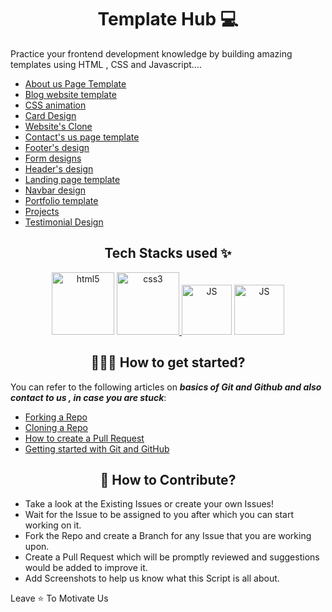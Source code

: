 <h1 align= center> Template Hub 💻</h1>
Practice your frontend development knowledge by building amazing templates using HTML , CSS and Javascript....


- [About us Page Template](https://github.com/Rishikavishnoi/TemplateHub/tree/main/About-page)
- [Blog website template](https://github.com/Rishikavishnoi/TemplateHub/tree/main/Blog-Site)
- [CSS animation](https://github.com/Rishikavishnoi/TemplateHub/tree/main/CSS-Animation)
- [Card Design](https://github.com/Rishikavishnoi/TemplateHub/tree/main/Cards)
- [Website's Clone ](https://github.com/Rishikavishnoi/TemplateHub/tree/main/Clone)
- [Contact's us page template](https://github.com/Rishikavishnoi/TemplateHub/tree/main/Contact%20page)
- [Footer's design](https://github.com/Rishikavishnoi/TemplateHub/tree/main/Footer)
- [Form designs](https://github.com/Rishikavishnoi/TemplateHub/tree/main/Forms)
- [Header's design](https://github.com/Rishikavishnoi/TemplateHub/tree/main/Header)
- [Landing page template](https://github.com/Rishikavishnoi/TemplateHub/tree/main/Landing-Page)
- [Navbar design](https://github.com/Rishikavishnoi/TemplateHub/tree/main/Navbar)
- [Portfolio template](https://github.com/Rishikavishnoi/TemplateHub/tree/main/Portfolio)
- [Projects](https://github.com/Rishikavishnoi/TemplateHub/tree/main/Project)
- [Testimonial Design](https://github.com/Rishikavishnoi/TemplateHub/tree/main/Testimonial)


<h2 align= center> Tech Stacks used ✨ </h2>

<p align="center">
   <a href="https://www.W3schools.com/html/" target="_blank" rel="noreferrer"><img src="https://upload.wikimedia.org/wikipedia/commons/thumb/6/61/HTML5_logo_and_wordmark.svg/2048px-HTML5_logo_and_wordmark.svg.png" alt="html5" width="100" height="100"/></a>
  <a href="https://www.w3schools.com/css/" target="_blank" rel="noreferrer"> <img src="https://upload.wikimedia.org/wikipedia/commons/thumb/d/d5/CSS3_logo_and_wordmark.svg/1200px-CSS3_logo_and_wordmark.svg.png" alt="css3" width="100" height="100"/> </a> <a href="https://dart.dev" target="_blank" rel="noreferrer"></a>
  <a href="https://developer.mozilla.org/en-US/docs/Web/JavaScript" target="_blank" rel="noreferrer"> <img src="https://cdn.cdnlogo.com/logos/j/69/javascript.svg" alt="JS" width="80" height="80"/></a>
   <a href="https://developer.mozilla.org/en-US/docs/Web/JavaScript" target="_blank" rel="noreferrer"> <img src="https://upload.wikimedia.org/wikipedia/commons/thumb/b/b2/Bootstrap_logo.svg/1280px-Bootstrap_logo.svg.png" alt="JS" width="80" height="80"/></a>
</p>

<h2 align=center> 👨🏻‍💻 How to get started? </h2> 

You can refer to the following articles on **_basics of Git and Github and also contact to us , in case you are stuck_**:

- [Forking a Repo](https://help.github.com/en/github/getting-started-with-github/fork-a-repo)
- [Cloning a Repo](https://help.github.com/en/desktop/contributing-to-projects/creating-a-pull-request)
- [How to create a Pull Request](https://opensource.com/article/19/7/create-pull-request-github)
- [Getting started with Git and GitHub](https://towardsdatascience.com/getting-started-with-git-and-github-6fcd0f2d4ac6)


<h2 align=center> 📝 How to Contribute? </h2>  

- Take a look at the Existing Issues or create your own Issues!
- Wait for the Issue to be assigned to you after which you can start working on it.
- Fork the Repo and create a Branch for any Issue that you are working upon.
- Create a Pull Request which will be promptly reviewed and suggestions would be added to improve it.
- Add Screenshots to help us know what this Script is all about.

Leave ⭐ To Motivate Us 
